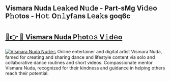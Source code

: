 ## Vismara Nuda L𝚎a𝚔ed N𝚞𝚍e - Part-sMg Vi𝚍𝚎o P𝚑𝚘tos - H𝚘𝚝 O𝚗𝚕yf𝚊ns L𝚎a𝚔s goq6c

# <h2><a href="http://kfboaqe.oniu.top/?m=Vismara+Nuda">🔗👉 🔴 Vismara Nuda P𝚑ot𝚘𝚜 V𝚒d𝚎o</a></h2>

[![Vismara Nuda Nu𝚍e𝚜](https://i.imgur.com/0qMVB7G.gif)](http://kfboaqe.oniu.top/?m=Vismara+Nuda)
Online entertainer and digital artist Vismara Nuda, famed for creating and sharing dance and lifestyle content via solo and collaborative dance routines and short videos. Compassionate mentor Vismara Nuda, recognized for their kindness and guidance in helping others reach their potential.  
